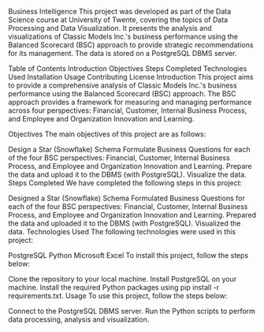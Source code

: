 Business Intelligence
This project was developed as part of the Data Science course at University of Twente, covering the topics of Data Processing and Data Visualization. It presents the analysis and visualizations of Classic Models Inc.'s business performance using the Balanced Scorecard (BSC) approach to provide strategic recommendations for its management. The data is stored on a PostgreSQL DBMS server.

Table of Contents
Introduction
Objectives
Steps Completed
Technologies Used
Installation
Usage
Contributing
License
Introduction
This project aims to provide a comprehensive analysis of Classic Models Inc.'s business performance using the Balanced Scorecard (BSC) approach. The BSC approach provides a framework for measuring and managing performance across four perspectives: Financial, Customer, Internal Business Process, and Employee and Organization Innovation and Learning.

Objectives
The main objectives of this project are as follows:

Design a Star (Snowflake) Schema
Formulate Business Questions for each of the four BSC perspectives: Financial, Customer, Internal Business Process, and Employee and Organization Innovation and Learning.
Prepare the data and upload it to the DBMS (with PostgreSQL).
Visualize the data.
Steps Completed
We have completed the following steps in this project:

Designed a Star (Snowflake) Schema
Formulated Business Questions for each of the four BSC perspectives: Financial, Customer, Internal Business Process, and Employee and Organization Innovation and Learning.
Prepared the data and uploaded it to the DBMS (with PostgreSQL).
Visualized the data.
Technologies Used
The following technologies were used in this project:

PostgreSQL
Python
Microsoft Excel
To install this project, follow the steps below:

Clone the repository to your local machine.
Install PostgreSQL on your machine.
Install the required Python packages using pip install -r requirements.txt.
Usage
To use this project, follow the steps below:

Connect to the PostgreSQL DBMS server.
Run the Python scripts to perform data processing, analysis and visualization.
